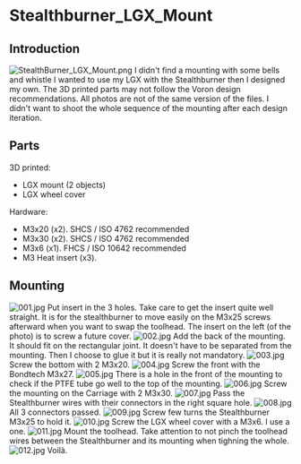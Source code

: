 # Stealthburner_LGX_Mount
## Introduction

![StealthBurner_LGX_Mount.png](./Images\StealthBurner_LGX_Mount.png)
I didn't find a mounting with some bells and whistle I wanted to use my LGX with the Stealthburner then I designed my own.
The 3D printed parts may not follow the Voron design recommendations.
All photos are not of the same version of the files. I didn't want to shoot the whole sequence of the mounting after each design iteration.
## Parts
3D printed:
- LGX mount (2 objects)
- LGX wheel cover

Hardware:
- M3x20 (x2). SHCS / ISO 4762 recommended
- M3x30 (x2). SHCS / ISO 4762 recommended
- M3x6 (x1). FHCS / ISO 10642 recommended
- M3 Heat insert (x3).

## Mounting
![001.jpg](./Images\001.jpg)
Put insert in the 3 holes.
Take care to get the insert quite well straight. It is for the stealthburner to move easily on the M3x25 screws afterward when you want to swap the toolhead.
The insert on the left (of the photo) is to screw a future cover.
![002.jpg](./Images\002.jpg)
Add the back of the mounting. It should fit on the rectangular joint. It doesn't have to be separated from the mounting. Then I choose to glue it but it is really not mandatory.
![003.jpg](./Images\003.jpg)
Screw the bottom with 2 M3x20.
![004.jpg](./Images\004.jpg)
Screw the front with the Bondtech M3x27.
![005.jpg](./Images\005.jpg)
There is a hole in the front of the mounting to check if the PTFE tube go well to the top of the mounting.
![006.jpg](./Images\006.jpg)
Screw the mounting on the Carriage with 2 M3x30.
![007.jpg](./Images\007.jpg)
Pass the Stealthburner wires with their connectors in the right square hole.
![008.jpg](./Images\008.jpg)
All 3 connectors passed.
![009.jpg](./Images\009.jpg)
Screw few turns the Stealthburner M3x25 to hold it.
![010.jpg](./Images\010.jpg)
Screw the LGX wheel cover with a M3x6. I use a one.
![011.jpg](./Images\011.jpg)
Mount the toolhead. Take attention to not pinch the toolhead wires between the Stealthburner and its mounting when tighning the whole.
![012.jpg](./Images\012.jpg)
Voilà.